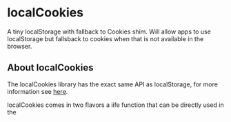 # localCookies

A tiny localStorage with fallback to Cookies shim. Will allow apps to use localStorage but fallsback to cookies when that is not available in the browser.

## About localCookies

The localCookies library has the exact same API as localStorage, for more information see [here](https://developer.mozilla.org/en-US/docs/Web/API/Window/localStorage).

localCookies comes in two flavors a iife function that can be directly used in the <script> tag under `./dist` and a ES6 module under `./modul`

## Getting started

localCookies can be directly imported from the `dist` or `module` folder. For development:

```Shell
npm install github:WebPlatformForEmbedded/localCookies
// or
yarn add github:WebPlatformForEmbedded/localCookies
```

Next you can `import` the localCookies dependency into your own script and start implementing it from there.

```js
import Storage from './module/Storage.js',
// or
const Storage = require('./module/Storage.js')
```

## Build

To build a new dist or module from source execute: `npm run build`

## Running tests

This library has unit / integration tests, located in the `tests` folder.

To run all the tests execute: `npm test`

This will run rollup, start a http-server with mocha/chai and run the tests in a browser.
